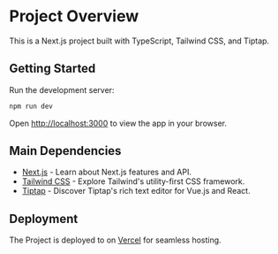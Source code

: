 # Project Overview

This is a Next.js project built with TypeScript, Tailwind CSS, and Tiptap.

## Getting Started

Run the development server:

```bash
npm run dev
```

Open [http://localhost:3000](http://localhost:3000) to view the app in your browser.

## Main Dependencies

- [Next.js](https://nextjs.org/docs) - Learn about Next.js features and API.
- [Tailwind CSS](https://tailwindcss.com/docs) - Explore Tailwind's utility-first CSS framework.
- [Tiptap](https://tiptap.dev/) - Discover Tiptap's rich text editor for Vue.js and React.

## Deployment

The Project is deployed to on [Vercel](https://vercel.com/) for seamless hosting.
